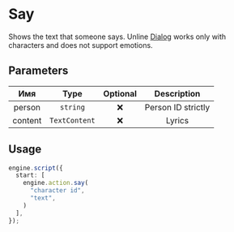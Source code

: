 # Say

Shows the text that someone says. Unline [Dialog](/guide/actions/dialog.md) works only with characters and does not support emotions.

## Parameters

|   Имя   |     Type      | Optional |    Description     |
| :-----: | :-----------: | :------: | :----------------: |
| person  |   `string`    |    ❌    | Person ID strictly |
| content | `TextContent` |    ❌    |       Lyrics       |

## Usage

```ts
engine.script({
  start: [
    engine.action.say(
      "character id",
      "text",
    )
  ],
});
```
